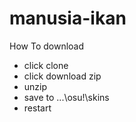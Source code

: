 # manusia-ikan
How To download
- click clone
- click download zip
- unzip
- save to ...\osu!\skins
- restart
